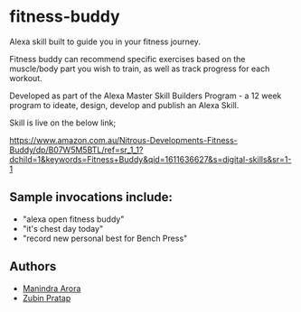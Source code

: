 # fitness-buddy
Alexa skill built to guide you in your fitness journey. 

Fitness buddy can recommend specific exercises based on the muscle/body part you wish to train, as well as track progress for each workout. 

Developed as part of the Alexa Master Skill Builders Program - a 12 week program to ideate, design, develop and publish an Alexa Skill.

Skill is live on the below link;

https://www.amazon.com.au/Nitrous-Developments-Fitness-Buddy/dp/B07W5M5BTL/ref=sr_1_1?dchild=1&keywords=Fitness+Buddy&qid=1611636627&s=digital-skills&sr=1-1

## Sample invocations include:
* "alexa open fitness buddy"
* "it's chest day today"
* "record new personal best for Bench Press"


## Authors
- [Manindra Arora](http://github.com/maniarora)
- [Zubin Pratap](https://github.com/zeuslawyer)
